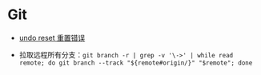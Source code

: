 Git
===

- [undo reset 重置错误](链接：https://learngitbranching.js.org/)

- 拉取远程所有分支：`git branch -r | grep -v '\->' | while read remote; do git branch --track "${remote#origin/}" "$remote"; done`